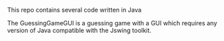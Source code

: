 This repo contains several code written in Java

The GuessingGameGUI is a guessing game with a GUI which requires any version of Java compatible with the Jswing toolkit.
